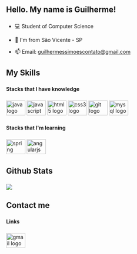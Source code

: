 <h2 align="left">Hello. My name is Guilherme!</h2>

###

- 💻 Student of Computer Science
  
- 📍 I'm from São Vicente - SP  

- 📫 Email: guilhermessimoescontato@gmail.com

## My Skills  

###

<h4 align="left">Stacks that I have knowledge</h4>

###

<div align="left">
  <img src="https://cdn.jsdelivr.net/gh/devicons/devicon/icons/java/java-original.svg" height="40" width="52" alt="java logo"  />
  <img src="https://cdn.jsdelivr.net/gh/devicons/devicon/icons/javascript/javascript-original.svg" height="40" width="52" alt="javascript logo"  />
  <img src="https://cdn.jsdelivr.net/gh/devicons/devicon/icons/html5/html5-original.svg" height="40" width="52" alt="html5 logo"  />
  <img src="https://cdn.jsdelivr.net/gh/devicons/devicon/icons/css3/css3-original.svg" height="40" width="52" alt="css3 logo"  />
  <img src="https://cdn.jsdelivr.net/gh/devicons/devicon/icons/git/git-original.svg" height="40" width="52" alt="git logo"  />
  <img src="https://cdn.jsdelivr.net/gh/devicons/devicon/icons/mysql/mysql-original.svg" height="40" width="52" alt="mysql logo"  />
</div>

###

<h4 align="left">Stacks that I'm learning</h4>

###

<div align="left">
  <img src="https://cdn.jsdelivr.net/gh/devicons/devicon/icons/spring/spring-original.svg" height="40" width="52" alt="spring logo"  />
  <img src="https://cdn.jsdelivr.net/gh/devicons/devicon/icons/angularjs/angularjs-original.svg" height="40" width="52" alt="angularjs logo"  />
</div>

## Github Stats 

### 

![](https://github-readme-stats.vercel.app/api/top-langs/?username=guissimoess&theme=onedark&hide_border=false&include_all_commits=false&count_private=false&layout=compact)

## Contact me 

###

<h4 align="left">Links</h4>

###

<div align="left">
  <a href = "mailto:guilhermessimoescontato@gmail.com"><img src="https://raw.githubusercontent.com/maurodesouza/profile-readme-generator/master/src/assets/icons/social/gmail/default.svg" width="52" height="40" alt="gmail logo"  />
</div>

###
